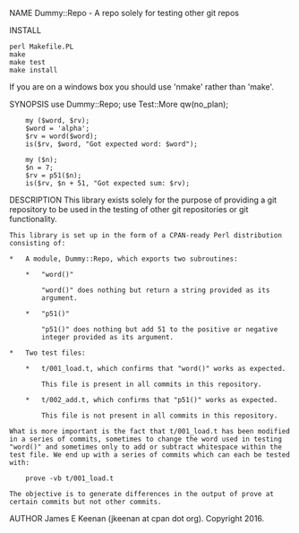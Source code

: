 NAME
    Dummy::Repo - A repo solely for testing other git repos

INSTALL

    perl Makefile.PL
    make
    make test
    make install

If you are on a windows box you should use 'nmake' rather than 'make'.

SYNOPSIS
        use Dummy::Repo;
        use Test::More qw(no_plan);

        my ($word, $rv);
        $word = 'alpha';
        $rv = word($word);
        is($rv, $word, "Got expected word: $word");

        my ($n);
        $n = 7;
        $rv = p51($n);
        is($rv, $n + 51, "Got expected sum: $rv);

DESCRIPTION
    This library exists solely for the purpose of providing a git repository
    to be used in the testing of other git repositories or git
    functionality.

    This library is set up in the form of a CPAN-ready Perl distribution
    consisting of:

    *   A module, Dummy::Repo, which exports two subroutines:

        *   "word()"

            "word()" does nothing but return a string provided as its
            argument.

        *   "p51()"

            "p51()" does nothing but add 51 to the positive or negative
            integer provided as its argument.

    *   Two test files:

        *   t/001_load.t, which confirms that "word()" works as expected.

            This file is present in all commits in this repository.

        *   t/002_add.t, which confirms that "p51()" works as expected.

            This file is not present in all commits in this repository.

    What is more important is the fact that t/001_load.t has been modified
    in a series of commits, sometimes to change the word used in testing
    "word()" and sometimes only to add or subtract whitespace within the
    test file. We end up with a series of commits which can each be tested
    with:

        prove -vb t/001_load.t

    The objective is to generate differences in the output of prove at
    certain commits but not other commits.

AUTHOR
    James E Keenan (jkeenan at cpan dot org). Copyright 2016.

